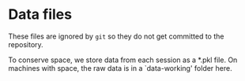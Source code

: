 # Data files

These files are ignored by `git` so they do not get committed to the repository.

To conserve space, we store data from each session as a *.pkl file. On machines with space, the raw data is in a `data-working' folder here.
